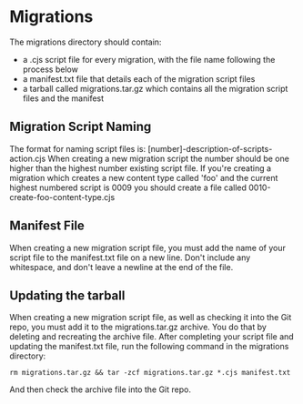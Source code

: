 # Migrations

The migrations directory should contain:
* a .cjs script file for every migration, with the file name following the process below
* a manifest.txt file that details each of the migration script files
* a tarball called migrations.tar.gz which contains all the migration script files and the manifest

## Migration Script Naming

The format for naming script files is: [number]-description-of-scripts-action.cjs
When creating a new migration script the number should be one higher than the highest number existing script file.
If you're creating a migration which creates a new content type called 'foo' and the current highest numbered script is 0009 you should create a file called 0010-create-foo-content-type.cjs

## Manifest File

When creating a new migration script file, you must add the name of your script file to the manifest.txt file on a new line.  Don't include any whitespace, and don't leave a newline at the end of the file.

## Updating the tarball

When creating a new migration script file, as well as checking it into the Git repo, you must add it to the migrations.tar.gz archive.  You do that by deleting and recreating the archive file.  After completing your script file and updating the manifest.txt file, run the following command in the migrations directory:

`rm migrations.tar.gz && tar -zcf migrations.tar.gz *.cjs manifest.txt`

And then check the archive file into the Git repo.

